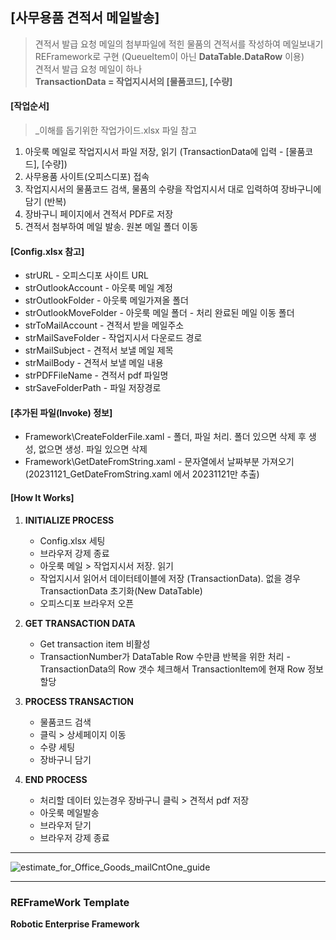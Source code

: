 ## [사무용품 견적서 메일발송]  ##
> 견적서 발급 요청 메일의 첨부파일에 적힌 물품의 견적서를 작성하여 메일보내기   
> REFramework로 구현 (QueueItem이 아닌 **DataTable.DataRow** 이용)   
> 견적서 발급 요청 메일이 하나   
> **TransactionData = 작업지시서의 [물품코드], [수량]**


#### [작업순서] ####
> _이해를 돕기위한 작업가이드.xlsx 파일 참고
1. 아웃룩 메일로 작업지시서 파일 저장, 읽기 (TransactionData에 입력 - [물품코드], [수량])
2. 사무용품 사이트(오피스디포) 접속
3. 작업지시서의 물품코드 검색, 물품의 수량을 작업지시서 대로 입력하여 장바구니에 담기 (반복)
4. 장바구니 페이지에서 견적서 PDF로 저장
5. 견적서 첨부하여 메일 발송. 원본 메일 폴더 이동


#### [Config.xlsx 참고] ####
* strURL - 오피스디포 사이트 URL
* strOutlookAccount - 아웃룩 메일 계정
* strOutlookFolder - 아웃룩 메일가져올 폴더 
* strOutlookMoveFolder - 아웃룩 메일 폴더 - 처리 완료된 메일 이동 폴더
* strToMailAccount - 견적서 받을 메일주소
* strMailSaveFolder - 작업지시서 다운로드 경로
* strMailSubject - 견적서 보낼 메일 제목
* strMailBody - 견적서 보낼 메일 내용
* strPDFFileName - 견적서 pdf 파일명
* strSaveFolderPath - 파일 저장경로

  
#### [추가된 파일(Invoke) 정보] ####
* Framework\CreateFolderFile.xaml - 폴더, 파일 처리. 폴더 있으면 삭제 후 생성, 없으면 생성. 파일 있으면 삭제
* Framework\GetDateFromString.xaml - 문자열에서 날짜부분 가져오기 (20231121_GetDateFromString.xaml 에서 20231121만 추출)


#### [How It Works] ####

1. **INITIALIZE PROCESS**
   + Config.xlsx 세팅
   + 브라우저 강제 종료
   + 아웃룩 메일 > 작업지시서 저장. 읽기
   + 작업지시서 읽어서 데이터테이블에 저장 (TransactionData). 없을 경우 TransactionData 초기화(New DataTable)
   + 오피스디포 브라우저 오픈

2. **GET TRANSACTION DATA**
   + Get transaction item 비활성
   + TransactionNumber가 DataTable Row 수만큼 반복을 위한 처리 -  TransactionData의 Row 갯수 체크해서 TransactionItem에 현재 Row 정보 할당

4. **PROCESS TRANSACTION**
   + 물품코드 검색
   + 클릭 > 상세페이지 이동
   + 수량 세팅
   + 장바구니 담기

4. **END PROCESS**
   + 처리할 데이터 있는경우 장바구니 클릭 > 견적서 pdf 저장
   + 아웃룩 메일발송
   + 브라우저 닫기
   + 브라우저 강제 종료

* * *
![estimate_for_Office_Goods_mailCntOne_guide](https://github.com/pnmGithub/estimate_for_Office_Goods_mailCntOne.RPA-uipath/assets/149296871/64f2feb5-8144-4c32-b35b-74e37698d210)

* * *

### REFrameWork Template ###
**Robotic Enterprise Framework**
